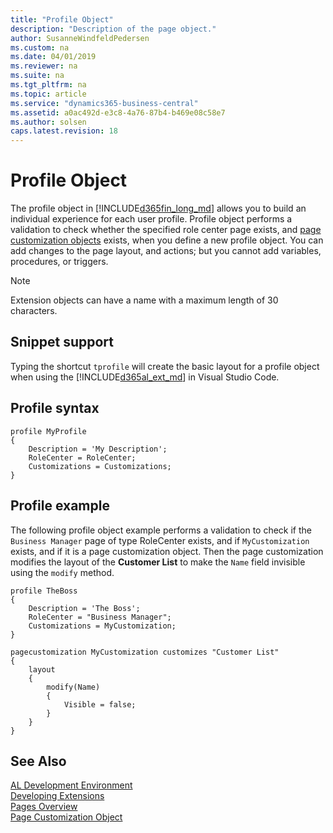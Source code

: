 ```yaml
---
title: "Profile Object"
description: "Description of the page object."
author: SusanneWindfeldPedersen
ms.custom: na
ms.date: 04/01/2019
ms.reviewer: na
ms.suite: na
ms.tgt_pltfrm: na
ms.topic: article
ms.service: "dynamics365-business-central"
ms.assetid: a0ac492d-e3c8-4a76-87b4-b469e08c58e7
ms.author: solsen
caps.latest.revision: 18
---
```


 

# Profile Object
The profile object in [!INCLUDE[d365fin_long_md](includes/d365fin_long_md.md)] allows you to build an individual experience for each user profile. Profile object performs a validation to check whether the specified role center page exists, and [page customization objects](devenv-page-customization-object.md) exists, when you define a new profile object. You can add changes to the page layout, and actions; but you cannot add variables, procedures, or triggers. 

> [!NOTE]  
> Extension objects can have a name with a maximum length of 30 characters.

## Snippet support
Typing the shortcut ```tprofile``` will create the basic layout for a profile object when using the [!INCLUDE[d365al_ext_md](../includes/d365al_ext_md.md)] in Visual Studio Code.

## Profile syntax

```
profile MyProfile 
{
    Description = 'My Description';
    RoleCenter = RoleCenter;
    Customizations = Customizations;
}
```

## Profile example
The following profile object example performs a validation to check if the `Business Manager` page of type RoleCenter exists, and if `MyCustomization` exists, and if it is a page customization object. Then the page customization modifies the layout of the **Customer List** to make the `Name` field invisible using the `modify` method. 

```
profile TheBoss
{
    Description = 'The Boss';
    RoleCenter = "Business Manager";
    Customizations = MyCustomization;
}

pagecustomization MyCustomization customizes "Customer List"
{
    layout
    {
        modify(Name)
        {
            Visible = false;
        }
    }
}

```

## See Also  
[AL Development Environment](devenv-reference-overview.md)  
[Developing Extensions](devenv-dev-overview.md)  
[Pages Overview](devenv-pages-overview.md)  
[Page Customization Object](devenv-page-customization-object.md)
